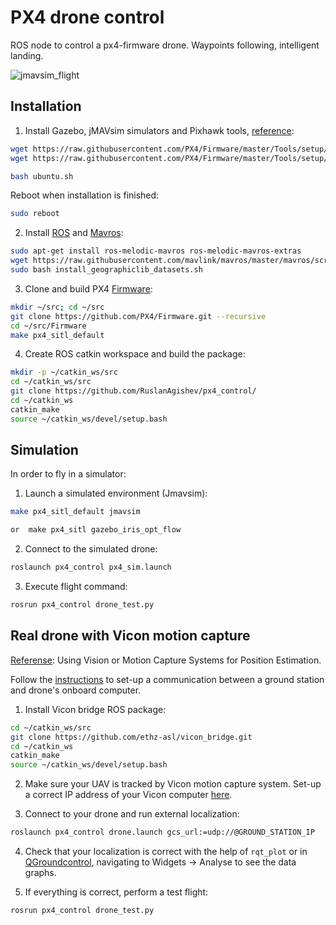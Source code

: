 # PX4 drone control
ROS node to control a px4-firmware drone. Waypoints following, intelligent landing.

![jmavsim_flight](https://github.com/RuslanAgishev/px4_control/blob/master/sim_flight.png)

## Installation
1. Install Gazebo, jMAVsim simulators and Pixhawk tools, [reference](https://dev.px4.io/master/en/setup/dev_env_linux_ubuntu.html):
```bash
wget https://raw.githubusercontent.com/PX4/Firmware/master/Tools/setup/ubuntu.sh
wget https://raw.githubusercontent.com/PX4/Firmware/master/Tools/setup/requirements.txt

bash ubuntu.sh
```
Reboot when installation is finished:
```bash
sudo reboot
```

2. Install [ROS](http://wiki.ros.org/ROS/Installation) and [Mavros](https://dev.px4.io/v1.9.0/en/ros/mavros_installation.html):
```bash
sudo apt-get install ros-melodic-mavros ros-melodic-mavros-extras
wget https://raw.githubusercontent.com/mavlink/mavros/master/mavros/scripts/install_geographiclib_datasets.sh
sudo bash install_geographiclib_datasets.sh
```
3. Clone and build PX4 [Firmware](https://dev.px4.io/v1.9.0/en/setup/building_px4.html):
```bash
mkdir ~/src; cd ~/src
git clone https://github.com/PX4/Firmware.git --recursive
cd ~/src/Firmware
make px4_sitl_default
```
4. Create ROS catkin workspace and build the package:
```bash
mkdir -p ~/catkin_ws/src
cd ~/catkin_ws/src
git clone https://github.com/RuslanAgishev/px4_control/
cd ~/catkin_ws
catkin_make
source ~/catkin_ws/devel/setup.bash
```

## Simulation
In order to fly in a simulator:

1. Launch a simulated environment (Jmavsim):
```bash
make px4_sitl_default jmavsim

or  make px4_sitl gazebo_iris_opt_flow

```

2. Connect to the simulated drone:
```bash
roslaunch px4_control px4_sim.launch
```

3. Execute flight command:
```bash
rosrun px4_control drone_test.py
```

## Real drone with Vicon motion capture
[Referense](https://dev.px4.io/v1.9.0/en/ros/external_position_estimation.html): Using Vision or Motion Capture Systems for Position Estimation.

Follow the [instructions](https://dev.px4.io/v1.9.0/en/companion_computer/pixhawk_companion.html) to set-up a communication between a ground station and drone's onboard computer.

1. Install Vicon bridge ROS package:
```bash
cd ~/catkin_ws/src
git clone https://github.com/ethz-asl/vicon_bridge.git
cd ~/catkin_ws
catkin_make
source ~/catkin_ws/devel/setup.bash
```

2. Make sure your UAV is tracked by Vicon motion capture system. Set-up a correct IP address of your Vicon computer [here](https://github.com/RuslanAgishev/px4_control/blob/master/launch/drone.launch#L9).

3. Connect to your drone and run external localization:
```bash
roslaunch px4_control drone.launch gcs_url:=udp://@GROUND_STATION_IP
```

4. Check that your localization is correct with the help of ```rqt_plot``` or in [QGroundcontrol](http://qgroundcontrol.com/), navigating to Widgets -> Analyse to see the data graphs.

5. If everything is correct, perform a test flight:
```bash
rosrun px4_control drone_test.py
```
